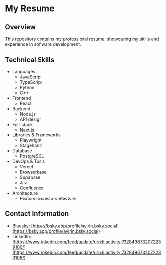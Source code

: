 # My Resume

## Overview
This repository contains my professional resume, showcasing my skills and experience in software development.

## Technical Skills
- Languages
  - JavaScript
  - TypeScript
  - Python
  - C++
- Frontend
  - React
- Backend
  - Node.js
  - API design
- Full-stack
  - Next.js
- Libraries & Frameworks
  - Playwright
  - Stagehand
- Database
  - PostgreSQL
- DevOps & Tools
  - Vercel
  - Browserbase
  - Supabase
  - Jira
  - Confluence
- Architecture
  - Feature-based architecture

## Contact Information
- Bluesky: [https://bsky.app/profile/ayjrin.bsky.social](https://bsky.app/profile/ayjrin.bsky.social)
- LinkedIn: [https://www.linkedin.com/feed/update/urn:li:activity:7328496732072239106/](https://www.linkedin.com/feed/update/urn:li:activity:7328496732072239106/)